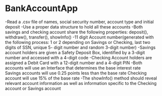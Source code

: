 # BankAccountApp
-Read a .csv file of names, social security number, account type and initial deposit
-Use a proper data structure to hold all these accounts
-Both savings and checking account share the following properties:
 	deposit(), withdraw(), transfer(), showInfo()
-11 digit Account number(generated with the following process:
1 or 2 depending on Savings or Checking, last two digits of SSN, unique 5- digit number and random 3-digit number)
-Savings account holders are given a Safety Deposit Box, identified by a 3-digit number and accessed with a 4-digit code
-Checking Account holders are assigned a Debit Card with a 12-digit number and a 4-digit PIN
-Both accounts will use an Interface that determines the base interest rate
	Savings accounts will use 0.25 points less than the base rate
	Checking account will use 15% of the base rate
-The showInfo() method should reveal relevant account information as well as information specific to the Checking account or Savings account
